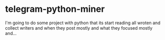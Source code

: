 # telegram-python-miner
I'm going to do some project with python that its start reading all wroten and collect writers and when they post mostly and what they focused mostly and...
